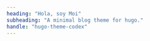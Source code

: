 ```yaml
---
heading: "Hola, soy Moi"
subheading: "A minimal blog theme for hugo."
handle: "hugo-theme-codex"
---
```

